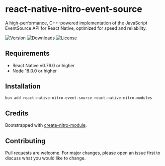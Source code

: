 # react-native-nitro-event-source

A high-performance, C++-powered implementation of the JavaScript EventSource API for React Native, optimized for speed and reliability.

[![Version](https://img.shields.io/npm/v/react-native-nitro-event-source.svg)](https://www.npmjs.com/package/react-native-nitro-event-source)
[![Downloads](https://img.shields.io/npm/dm/react-native-nitro-event-source.svg)](https://www.npmjs.com/package/react-native-nitro-event-source)
[![License](https://img.shields.io/npm/l/react-native-nitro-event-source.svg)](https://github.com/patrickkabwe/react-native-nitro-event-source/LICENSE)

## Requirements

- React Native v0.76.0 or higher
- Node 18.0.0 or higher

## Installation

```bash
bun add react-native-nitro-event-source react-native-nitro-modules
```

## Credits

Bootstrapped with [create-nitro-module](https://github.com/patrickkabwe/create-nitro-module).

## Contributing

Pull requests are welcome. For major changes, please open an issue first to discuss what you would like to change.
